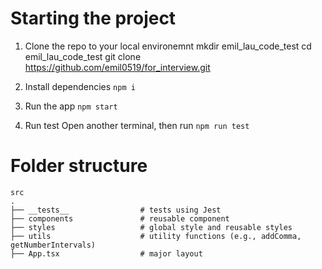 # Starting the project

1. Clone the repo to your local environemnt 
   mkdir emil_lau_code_test
   cd emil_lau_code_test
   git clone https://github.com/emil0519/for_interview.git
   
2. Install dependencies
`npm i`

3. Run the app
`npm start`

4. Run test
Open another terminal, then run
`npm run test`

# Folder structure

    src
    .
    ├── __tests__                # tests using Jest
    ├── components               # reusable component
    ├── styles                   # global style and reusable styles
    ├── utils                    # utility functions (e.g., addComma, getNumberIntervals)
    ├── App.tsx                  # major layout